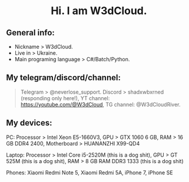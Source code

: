 <h1 align="center">Hi. I am W3dCloud.</h1>

<h2 align="left">General info:</h3>

- Nickname > W3dCloud.
- Live in > Ukraine.
- Main programing language > C#/Batch/Python.

<h2 align="left">My telegram/discord/channel:</h3>

> Telegram > @neverlose_support.
> Discord > shadxwbxrned (responding only here!),
> YT channel: https://youtube.com/@W3dCloud,
> TG channel: @W3dCloudRiver.

<h2 align="left">My devices:</h3>

PC:
Processor > Intel Xeon E5-1660V3,
GPU > GTX 1060 6 GB,
RAM > 16 GB DDR4 2400,
Motherboard > HUANANZHI X99-QD4

Laptop:
Processor > Intel Core i5-2520M (this is a dog shit),
GPU > GT 525M (this is a dog shit),
RAM > 8 GB RAM DDR3 1333 (this is a dog shit)

Phones:
Xiaomi Redmi Note 5,
Xiaomi Redmi 5A,
iPhone 7,
iPhone SE
